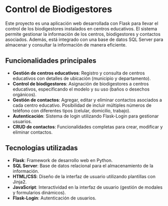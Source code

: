 # Control de Biodigestores

Este proyecto es una aplicación web desarrollada con Flask para llevar el control de los biodigestores instalados en centros educativos. El sistema permite gestionar la información de los centros, biodigestores y contactos asociados. Además, está integrado con una base de datos SQL Server para almacenar y consultar la información de manera eficiente.

## Funcionalidades principales

- **Gestión de centros educativos**: Registro y consulta de centros educativos con detalles de ubicación (municipio y departamento).
- **Control de biodigestores**: Asignación de biodigestores a centros educativos, especificando el modelo y su uso (baños o desechos orgánicos).
- **Gestión de contactos**: Agregar, editar y eliminar contactos asociados a cada centro educativo. Posibilidad de incluir múltiples números de teléfono con diferentes tipos (celular, domicilio, trabajo).
- **Autenticación**: Sistema de login utilizando Flask-Login para gestionar usuarios.
- **CRUD de contactos**: Funcionalidades completas para crear, modificar y eliminar contactos.

## Tecnologías utilizadas

- **Flask**: Framework de desarrollo web en Python.
- **SQL Server**: Base de datos relacional para el almacenamiento de la información.
- **HTML/CSS**: Diseño de la interfaz de usuario utilizando plantillas con Jinja2.
- **JavaScript**: Interactividad en la interfaz de usuario (gestión de modales y formularios dinámicos).
- **Flask-Login**: Autenticación de usuarios.

